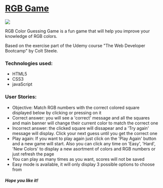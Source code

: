 
<h1><a href="https://elena-in-code.github.io/RGB-Game/"><strong>RGB Game</strong></a></h1>
<img src="https://user-images.githubusercontent.com/30567608/29748079-0f075ad0-8b0e-11e7-9f39-96324ebe9136.gif">
<p>RGB Color Guessing Game is a fun game that will help you improve your knowledge of RGB colors.</p>
<p>Based on the exercise part of the Udemy course "The Web Developer Bootcamp" by Colt Steele.</p>
<h3>Technologies used: </h3>
<ul>
	<li>HTML5</li>
	<li>CSS3</li>
	<li>javaScript</li>
</ul>
<h3>User Stories: </h3>
<ul>
  <li>Objective: Match RGB numbers with the correct colored square displayed below by clicking or pressing on it</li>
	<li>Correct answer: you will see a 'correct' message and all the squares and main banner will change their current color to match the correct one</li>
	<li>Incorrect answer: the clicked square will dissapear and a 'Try again' message will display. Click your next guess until you get the correct one</li>
  <li>Play again: If you want to play again just click on the 'Play Again' button and a new game will start. Also you can click any time on 'Easy', 'Hard', 'New Colors' to display a new asortment of colors and RGB numbers or just refresh the page</li>
	<li>You can play as many times as you want, scores will not be saved</li>
  <li>Easy mode is available, it will only display 3 possible options to choose from</li>
</ul>

<h5>Hope you like it!</h5>
